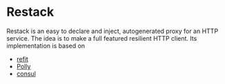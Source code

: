 # Restack
Restack is an easy to declare and inject, autogenerated proxy for an HTTP service.
The idea is to make a full featured resilient HTTP client. 
Its implementation is based on 
- [refit](https://github.com/paulcbetts/refit)
- [Polly](https://github.com/App-vNext/Polly)
- [consul](https://github.com/hashicorp/consul)
